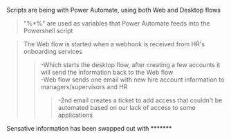 Scripts are being with Power Automate, using both Web and Desktop flows <br />
  >"%*%" are used as variables that Power Automate feeds into the Powershell script <br />

  >The Web flow is started when a webhook is received from HR's onboarding services <br />
>> -Which starts the desktop flow, after creating a few accounts it will send the information back to the Web flow <br />
>> -Web flow sends one email with new hire account information to managers/supervisors and HR <br />
>>>  -2nd email creates a ticket to add access that couldn't be automated based on our lack of access to some applications <br />

Sensative information has been swapped out with *******
